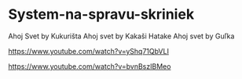 # System-na-spravu-skriniek
Ahoj Svet by Kukurišta
Ahoj svet by Kakaši Hatake
Ahoj svet by Guľka


https://www.youtube.com/watch?v=yShq71QbVLI

https://www.youtube.com/watch?v=bvnBszIBMeo
